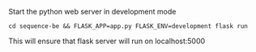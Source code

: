 Start the python web server in development mode

```
cd sequence-be && FLASK_APP=app.py FLASK_ENV=development flask run
```
This will ensure that flask server will run on localhost:5000
